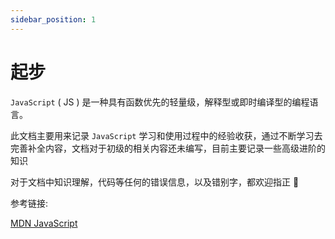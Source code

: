 ```yaml
---
sidebar_position: 1
---
```


# 起步

`JavaScript` ( JS ) 是一种具有函数优先的轻量级，解释型或即时编译型的编程语言。

此文档主要用来记录 `JavaScript` 学习和使用过程中的经验收获，通过不断学习去完善补全内容，文档对于初级的相关内容还未编写，目前主要记录一些高级进阶的知识

对于文档中知识理解，代码等任何的错误信息，以及错别字，都欢迎指正 🥳

参考链接:

[MDN JavaScript](https://developer.mozilla.org/zh-CN/docs/Web/JavaScript)
